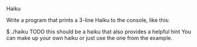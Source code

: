 Haiku

Write a program that prints a 3-line Haiku to the console, like this:

$ ./haiku
TODO this should be
a haiku that also provides
a helpful hint
You can make up your own haiku or just use the one from the example.
